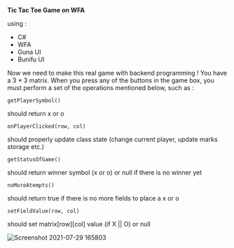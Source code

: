 **Tic Tac Toe Game on WFA**

using : 
 * C#
 * WFA
 * Guna UI
 * Bunifu UI

Now we need to make this real game with backend programming !
You have a 3 * 3 matrix. When you press any of the buttons 
in the game box, you must perform a set of the operations mentioned below, such as : 

```
getPlayerSymbol()
```
should return x or o

```
onPlayerClicked(row, col)
```
should properly update class state (change current player, update marks storage etc.)

```
getStatusOfGame()
```
should return winner symbol (x or o) or null if there is no winner yet
```
noMoreAtempts()
```
should return true if there is no more fields to place a x or o
```
setFieldValue(row, col)
```
should set matrix[row][col] value (if X || O) or null


![Screenshot 2021-07-29 165803](https://user-images.githubusercontent.com/64478989/127505222-4b487c11-666e-412c-8423-dd24a1fc931d.jpg)

